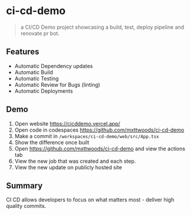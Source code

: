 # ci-cd-demo

> a CI/CD Demo project showcasing a build, test, deploy pipeline and renovate pr bot.

## Features

- Automatic Dependency updates
- Automatic Build
- Automatic Testing
- Automatic Review for Bugs (linting)
- Automatic Deployments

## Demo

1. Open website <https://cicddemo.vercel.app/>
2. Open code in codespaces <https://github.com/mxttwoods/ci-cd-demo>
2. Make a commit in `/workspaces/ci-cd-demo/web/src/App.tsx`
3. Show the difference once built
4. Open <https://github.com/mxttwoods/ci-cd-demo> and view the actions tab 
4. View the new job that was created and each step. 
5. View the new update on publicly hosted site

## Summary

CI CD allows developers to focus on what matters most - deliver high quality commits.